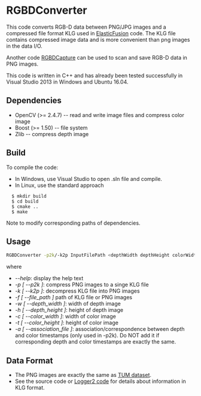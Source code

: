 # RGBDConverter
This code converts RGB-D data between PNG/JPG images and a compressed file format KLG used in [ElasticFusion](https://github.com/mp3guy/ElasticFusion) code. The KLG file contains compressed image data and is more convenient than png images in the data I/O.

Another code [RGBDCapture](https://github.com/chaowang15/RGBDCapture) can be used to scan and save RGB-D data in PNG images.

This code is written in C++ and has already been tested successfully in Visual Studio 2013 in Windows and Ubuntu 16.04.

## Dependencies
- OpenCV (>= 2.4.7) -- read and write image files and compress color image
- Boost (>= 1.50) -- file system
- Zlib -- compress depth image

## Build
To compile the code:
* In Windows, use Visual Studio to open .sln file and compile.
* In Linux, use the standard approach
```
  $ mkdir build
  $ cd build
  $ cmake ..
  $ make
```
Note to modify corresponding paths of dependencies.

## Usage
```bash
RGBDConverter -p2k/-k2p InputFilePath <depthWidth depthHeight colorWidth colorHeight> <associationFile>
```
where
* *--help*: display the help text
* *-p [ --p2k ]*: compress PNG images to a singe KLG file
* *-k [ --k2p ]*: decompress KLG file into PNG images
* *-f [ --file_path ]*        path of KLG file or PNG images
* *-w [ --depth_width ]*:      width of depth image
* *-h [ --depth_height ]*:     height of depth image
* *-c [ --color_width ]*:      width of color image
* *-t [ --color_height ]*:     height of color image
* *-a [ --association_file ]*: association/correspondence between depth and color timestamps (only used in -p2k). Do NOT add it if corresponding depth and color timestamps are exactly the same.

## Data Format
* The PNG images are exactly the same as [TUM dataset](https://vision.in.tum.de/data/datasets/rgbd-dataset).
* See the source code or [Logger2 code](https://github.com/mp3guy/Logger2/blob/master/src/Logger2.cpp#L237) for details about information in KLG format.
